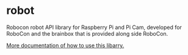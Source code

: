 # robot
Robocon robot API library for Raspberry Pi and Pi Cam, developed for RoboCon and the brainbox that is provided along side RoboCon.

[More documentation of how to use this libarry.](https://hr-robocon.org/docs/) 
